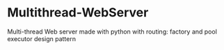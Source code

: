 # Multithread-WebServer
Multi-thread Web server made with python with routing: factory and pool executor design pattern
